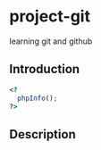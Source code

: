 # project-git
learning git and github


## Introduction 

```php
<?
  phpInfo();
?>
``` 

## Description
